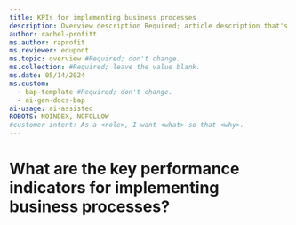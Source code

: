 ```yaml
---
title: KPIs for implementing business processes
description: Overview description Required; article description that's displayed in search results. Don't enclose in quotation marks. Do end with a period.
author: rachel-profitt
ms.author: raprofit
ms.reviewer: edupont
ms.topic: overview #Required; don't change.
ms.collection: #Required; leave the value blank.
ms.date: 05/14/2024
ms.custom: 
  - bap-template #Required; don't change.
  - ai-gen-docs-bap
ai-usage: ai-assisted
ROBOTS: NOINDEX, NOFOLLOW
#customer intent: As a <role>, I want <what> so that <why>.
---
```


# What are the key performance indicators for implementing business processes?

<!-- work in process for now

## Compliance

KPI    Description
Access certification accuracy         Access certification accuracy measures the accuracy and completeness of access certifications conducted by system administrators or managers. It ensures that access rights are accurately documented and approved by authorized personnel.
Access Control Effectiveness     Access control effectiveness measures the ability of access control mechanisms to prevent unauthorized access to systems, applications, and data. It includes metrics such as the number of unauthorized access attempts and successful breaches.
Account Reconciliation Accuracy     Account reconciliation accuracy measures the accuracy of reconciling account balances during the closing process. It ensures that account balances are properly reconciled with supporting documentation and financial records.
Accuracy of Fund Balances     This KPI measures the accuracy of fund balances recorded in the accounting system compared to actual fund balances. It ensures that financial statements accurately reflect the financial position of each fund.
Adherence to Accounting Standards     This KPI measures adherence to accounting standards such as GAAP or IFRS. Compliance with accounting standards ensures consistency, transparency, and comparability in financial reporting.
Adherence to Regulatory Standards     This KPI assesses the organization's adherence to regulatory standards and accounting principles (e.g., GAAP, IFRS). Compliance with these standards is crucial for accurate financial reporting and regulatory compliance.
Asset Compliance     Asset compliance measures the degree to which service assets comply with regulatory requirements, industry standards, and organizational policies. It ensures that assets meet safety, environmental, and quality standards.
Asset Impairment Charges     Recording impairment charges for assets whose carrying value exceeds their recoverable amount helps in reflecting their reduced value accurately and complying with accounting standards. 
Asset Reliability     Asset reliability measures the reliability and uptime of service assets in delivering services to customers. It assesses the frequency and impact of asset failures or breakdowns on service delivery.
Asset Security Measures Compliance     Ensuring compliance with security measures such as access controls, surveillance systems, and data encryption helps protect internal assets from theft, vandalism, or unauthorized access. 
Asset Tracking Accuracy     Ensuring the accuracy of asset tracking systems and processes is crucial for maintaining visibility and control over internal assets and preventing loss or theft. 
Audit Completion Timeliness     This KPI measures the timeliness of completing internal and external audits, including financial audits, compliance audits, and operational audits. Timely completion of audits ensures that findings are addressed promptly and corrective actions are implemented.
Audit Finding Resolution Time     It measures the average time taken to resolve audit findings or issues identified during internal or external audits. Prompt resolution of audit findings helps mitigate risks and ensure compliance with audit requirements.
Audit Findings     This KPI tracks the number and severity of audit findings related to the organization's accounting policies and ledger structure. Minimizing audit findings indicates strong compliance and controls over financial reporting.
Audit Findings     Audit findings related to fund accounting measures the number and severity of findings identified during internal or external audits. It helps identify areas for improvement and ensures compliance with accounting standards and regulations.
Audit Findings Closure Time     Audit findings closure time measures the average time taken to address and remediate audit findings or non-compliance issues identified during internal or external audits. It ensures timely resolution of compliance deficiencies.
Audit Preparation Time     Audit preparation time measures the time taken to prepare financial records and documentation for external audits or reviews following the closing process. It ensures that audit requirements are fulfilled efficiently and effectively.
Audit Trail Completeness     Audit trail completeness measures the completeness of audit trails or transaction logs that document the history of financial transactions from initiation to recording. It provides transparency and accountability in financial reporting and compliance.
Average Fraudulent Transaction Amount     The average fraudulent transaction amount measures the average dollar value of fraudulent transactions detected within a specific period. It helps assess the financial impact of fraudulent activities and prioritize investigations or recovery efforts for high-value fraudulent transactions.
Business Impact Analysis (BIA) Completion Rate     BIA completion rate measures the percentage of business units or processes that have undergone a business impact analysis to identify critical functions, dependencies, and recovery priorities. It ensures comprehensive risk assessment and prioritization.
Catalog Accuracy     Catalog accuracy measures the completeness, correctness, and currency of information provided for items listed in the procurement catalog. It includes metrics such as data accuracy, item descriptions, pricing, and availability. Ensuring catalog accuracy helps prevent errors and streamline procurement processes.
Catalog Compliance     Catalog compliance measures the extent to which procurement transactions adhere to catalog items, pricing, and supplier contracts. It helps ensure that users comply with procurement policies and procedures and leverage negotiated pricing and terms from approved suppliers.
Catalog Integration     Catalog integration measures the degree to which the procurement catalog is integrated with other procurement systems, such as e-procurement platforms, ERP systems, and supplier portals. Seamless integration enhances data accuracy, visibility, and efficiency in the procurement process.
Change Impact Assessment     Change impact assessment measures the impact of changes or modifications to systems and environments on performance, capacity, and availability. It helps assess the risk and potential disruptions associated with changes.
Chart of Accounts Accuracy     It assesses the accuracy of the chart of accounts, ensuring that each account is correctly classified and represents the appropriate financial category.
Chart of Accounts Completeness     This KPI measures the completeness of the chart of accounts, ensuring that all necessary accounts are included to capture financial transactions accurately.
Closing Schedule Adherence     Closing schedule adherence measures the extent to which the closing process is completed according to the planned closing schedule or timeline. It ensures that financial reporting deadlines are met and stakeholders receive timely financial information.
Compliance Adherence Rate     Compliance adherence rate measures the percentage of systems, applications, or processes that are fully compliant with relevant regulatory requirements, industry standards, and internal policies. It ensures that compliance obligations are met consistently across the organization.
Compliance and Governance     Compliance and governance metrics assess the adherence to procurement policies, regulations, and compliance requirements in catalog management and usage. It includes metrics such as data security, privacy, and regulatory compliance. Ensuring compliance and governance safeguards organizational interests and mitigates risks associated with procurement activities.
Compliance Audit Trail     Compliance audit trail tracks and records details of compliance-related activities, such as access logs, configuration changes, and policy attestations. It provides a comprehensive audit trail for compliance monitoring, reporting, and evidence collection.
Compliance Maturity Level     Compliance maturity level assesses the organization's maturity in managing and maintaining compliance with regulatory requirements and industry standards. It involves evaluating governance structures, processes, and cultural attitudes toward compliance.
Compliance Monitoring Coverage     Compliance monitoring coverage measures the extent to which compliance controls and activities are monitored and tracked for effectiveness and adherence to requirements. It ensures continuous monitoring of compliance posture and risks.
Compliance Risk Assessment Score     Compliance risk assessment score quantifies the level of compliance risk exposure associated with systems, processes, or business operations. It helps prioritize risk mitigation efforts and resource allocation based on risk severity.
Compliance with Accounting Standards     Ensuring compliance with relevant accounting standards, such as Generally Accepted Accounting Principles (GAAP) or International Financial Reporting Standards (IFRS), is essential for accurate financial reporting and transparency.  
Compliance with Fund Restrictions     Compliance with fund restrictions measures adherence to donor or regulatory restrictions placed on the use of funds. It ensures that funds are used in accordance with donor intent or legal requirements.
Compliance with Regulations     Ensuring compliance with relevant regulations and standards during the asset acquisition process is essential for avoiding legal and regulatory issues. 
Consistency in Accounting Policies     It measures the consistency of accounting policies across different business units or subsidiaries within the organization. Consistent accounting policies ensure uniformity in financial reporting and compliance.
Contract Compliance     Contract compliance measures the adherence of suppliers to contractual terms, pricing agreements, and service level agreements (SLAs). It helps ensure that suppliers deliver goods and services as per agreed-upon terms and conditions.
Contract Compliance    "Contract compliance measures the adherence of suppliers to contractual terms, pricing agreements, and service level agreements (SLAs). KPIs in this category include:
Compliance with pricing terms and conditions
Adherence to delivery schedules and lead times
Performance against SLA metrics and key performance indicators
Number and severity of contract breaches or disputes"
Contract Compliance     Contract compliance measures the adherence of suppliers to contractual terms, pricing agreements, and service level agreements (SLAs). It helps ensure that suppliers deliver goods and services as per agreed-upon terms and conditions.
Contract Compliance Rate     Contract compliance rate measures the percentage of project contracts that adhere to contractual terms, conditions, and obligations. It includes metrics such as compliance with pricing agreements, delivery schedules, and performance standards. Monitoring compliance ensures that project activities align with contractual requirements and minimize risks of disputes or breaches.
Contract Documentation Accuracy     Contract documentation accuracy measures the completeness, correctness, and currency of contract documents, including terms, conditions, amendments, and addenda. It includes metrics such as document version control, change history, and audit trail. Monitoring documentation accuracy ensures legal compliance, contract integrity, and dispute resolution readiness.
Contract Risk Exposure     Contract risk exposure measures the level of risk associated with project contracts, including legal, financial, operational, and reputational risks. It includes metrics such as risk assessment scores, risk mitigation plans, and contract risk registers. Monitoring risk exposure helps identify and mitigate potential risks that could impact project success or profitability.
Control Effectiveness Assessment     Control effectiveness assessment evaluates the effectiveness of controls implemented to mitigate compliance risks and ensure adherence to regulatory requirements. It involves periodic assessments, testing, and validation of control measures.
Data Breach Response Time     Data breach response time measures the average time taken to detect, assess, and respond to data breaches or security incidents. It helps minimize the impact of breaches and mitigate data loss or exposure.
Data Entry Error Rate     Data entry error rate measures the percentage of data entry errors or mistakes made during the recording of financial transactions. Minimizing data entry error rates improves data quality and reduces the need for manual corrections.
Data Integrity     This KPI assesses the integrity of financial data captured in the ledger structure. Ensuring data integrity minimizes errors and discrepancies in financial reporting.
Data Security Compliance     It assesses compliance with data security and privacy regulations, such as GDPR, HIPAA, or PCI DSS. Ensuring data security compliance helps protect sensitive information and mitigate the risk of data breaches and regulatory penalties.
Deal Forecast Accuracy     Deal forecast accuracy measures the accuracy of individual deal forecasts compared to actual deal outcomes. It helps assess the reliability of sales reps' forecasts and the effectiveness of deal qualification and assessment processes.
Disposition Documentation Accuracy     Ensuring the accuracy and completeness of documentation related to asset retirement or disposal, including disposal records, certificates of destruction, and transfer of ownership documents, helps maintain compliance and facilitate audit trails.  
Entitlements Tracking Accuracy     Entitlements tracking accuracy measures the accuracy of tracking and managing software entitlements, including subscriptions, maintenance agreements, and usage rights. It ensures that entitlements are properly allocated and accounted for.
Error Reoccurrence Rate     Error reoccurrence rate measures the frequency of recurring errors or issues identified during the closing process. It helps identify root causes of errors and implement corrective actions to prevent future reoccurrence.
False Positive Rate     The false positive rate measures the percentage of flagged transactions or activities identified as potentially fraudulent but later determined to be legitimate. It helps assess the accuracy and reliability of fraud detection systems and minimize unnecessary investigations or disruptions to normal business operations.
False Positive Rate     False positive rate measures the percentage of notification alerts that are triggered erroneously or do not represent actual issues or events requiring action. It helps assess the accuracy and reliability of alerting mechanisms.
Financial Reporting Accuracy     Financial reporting accuracy measures the accuracy of financial reports generated, including balance sheets, income statements, and cash flow statements. It ensures that financial information is reliable for decision-making and compliance purposes.
Financial Statement Accuracy     It measures the accuracy of financial statements generated using the defined ledger structure and accounting policies. Accurate financial statements are essential for decision-making, investor confidence, and regulatory compliance.
Financial Statement Accuracy     Financial statement accuracy measures the accuracy of financial statements prepared during the closing process, including balance sheets, income statements, and cash flow statements. It ensures that financial statements reflect the true financial position and performance of the organization.
Financial Statement Completeness     Financial statement completeness measures the completeness of financial reports, including all relevant financial information and disclosures required by accounting standards or regulatory requirements.
Fraudulent Account Openings     Fraudulent account openings measure the percentage of newly opened customer accounts identified as fraudulent based on suspicious or unauthorized activities. It helps assess the effectiveness of customer onboarding processes and identity verification controls in preventing account-related fraud.
Fraudulent Activity Rate     The fraudulent activity rate measures the percentage of credit or collection transactions identified as fraudulent within a specific period. It helps assess the prevalence and impact of fraudulent activities on credit and collections processes.
Fraudulent Chargeback Rate     Fraudulent chargeback rate measures the percentage of chargeback disputes initiated by customers for fraudulent transactions. It helps assess the prevalence of fraud-related disputes and evaluate the effectiveness of fraud prevention measures in reducing chargeback losses.
Fraudulent Payment Attempts     Fraudulent payment attempts measure the percentage of payment transactions identified as fraudulent due to unauthorized or suspicious payment activities. It helps assess the effectiveness of payment processing controls and fraud detection mechanisms in preventing fraudulent payments.
Hazard Identification and Control     This KPI measures the effectiveness of hazard identification and control measures in place. It includes the number of hazards identified, assessed, and mitigated within the workplace.
Internal Controls Effectiveness     It measures the effectiveness of internal controls in ensuring the accuracy and reliability of financial reporting. Strong internal controls help prevent errors, fraud, and misstatements in financial statements.
Invoice Accuracy     Invoice accuracy measures the correctness and completeness of project invoices issued to clients or stakeholders. It includes metrics such as invoice error rate, billing accuracy, and invoice dispute resolution time.
Invoice Accuracy Rate     Invoice accuracy rate measures the percentage of invoices processed without errors or discrepancies. It includes metrics such as incorrect pricing, quantity discrepancies, or missing information. A higher accuracy rate indicates better control over invoice processing and reduces the risk of payment errors or disputes.
Invoice Compliance Rate     Invoice compliance rate measures the percentage of invoices compliant with procurement policies, contract terms, and regulatory requirements. It includes adherence to pricing agreements, purchase orders, and payment terms. A higher compliance rate ensures accuracy and consistency in invoice processing and mitigates risks associated with non-compliance.
License Compliance     License compliance measures the organization's compliance with software licensing agreements and usage rights when adopting new software releases. It ensures legal and regulatory compliance and minimizes the risk of license violations.
License Compliance Audit Findings     License compliance audit findings measure the number and severity of findings identified during internal or external license compliance audits. It helps identify areas for improvement and ensures compliance with licensing agreements and regulations.
License Compliance Rate     License compliance rate measures the percentage of software licenses and entitlements that are in compliance with vendor agreements, terms, and usage rights. It ensures adherence to licensing agreements and minimizes the risk of non-compliance penalties.
License Over-Deployment Rate     License over-deployment rate measures the percentage of instances where software licenses or entitlements are deployed beyond the permitted usage rights or installed on unauthorized devices. It helps identify instances of license misuse or non-compliance.
Maverick Spending Rate     Maverick spending rate measures the percentage of procurement spend not compliant with established procurement policies and procedures, such as purchases made outside approved suppliers or contracts. It helps identify instances of non-compliance and opportunities to enforce procurement policies.
Multi-factor Authentication (MFA) Adoption     MFA adoption measures the percentage of users or systems that have implemented multi-factor authentication (MFA) as an additional layer of security. It enhances authentication security and reduces the risk of unauthorized access.
Near Miss Reporting Rate     Near miss reporting rate measures the number of near miss incidents reported per period. Near misses are incidents that could have resulted in injury or harm but did not. Tracking near misses helps identify potential hazards and prevent future accidents.
Number of Fraudulent Cases Detected     The number of fraudulent cases detected measures the total count of identified fraudulent transactions or activities within a specific period. It helps track the frequency and magnitude of fraudulent incidents and support targeted fraud prevention efforts.
Outsourcing Compliance     Ensure that outsourcing partners adhere to contractual terms, quality standards, regulatory requirements, and ethical guidelines. This KPI ensures compliance with legal, regulatory, and ethical standards.
Password Policy Compliance     Password policy compliance measures the adherence of users to password security policies, including complexity requirements, expiration periods, and usage restrictions. It helps mitigate the risk of password-related security breaches.
Payment Accuracy     Payment accuracy measures the percentage of customer payments recorded accurately without errors or discrepancies. It helps assess the quality of payment recording processes and ensure the accuracy of financial records.
Payment Accuracy Rate     Payment accuracy rate measures the percentage of payments processed without errors or discrepancies. It includes metrics such as incorrect amounts, duplicate payments, or payment to unauthorized vendors. A higher accuracy rate indicates better control over payment processing and reduces the risk of financial errors or disputes.
Payment Compliance Rate     Payment compliance rate measures the percentage of vendor payments compliant with procurement policies, contract terms, and regulatory requirements. It includes adherence to payment terms, discounts, and legal obligations. A higher compliance rate ensures accuracy and consistency in payment processing and mitigates risks associated with non-compliance.
Payment Disbursement Accuracy     Payment disbursement accuracy measures the correctness and completeness of payment disbursements made to vendors. It includes metrics such as bank account information accuracy, payment method correctness, and remittance details. Ensuring payment disbursement accuracy minimizes the risk of payment errors and fraud.
Payment Posting Accuracy     Payment posting accuracy measures the percentage of customer payments posted accurately and matched to the correct invoices or accounts receivable entries without errors. It helps assess the accuracy and reliability of payment posting processes and minimize misallocations or discrepancies in financial records.
Payment Promise Compliance Rate     Payment promise compliance rate measures the percentage of promised payments made by customers within the agreed-upon timeframe. It helps assess customer reliability and adherence to payment commitments and identify areas for improvement in collections follow-up.
Payment Reconciliation Cycle Time     Payment reconciliation cycle time measures the average time taken to reconcile customer payments with corresponding invoices or accounts receivable entries. It helps assess the efficiency of reconciliation processes and minimize delays in resolving discrepancies.
Payment Reconciliation Rate     Payment reconciliation rate measures the percentage of recorded customer payments that are successfully reconciled with corresponding invoices or accounts receivable entries. It helps assess the accuracy and completeness of payment reconciliation processes and minimize discrepancies in financial records.
Payment Reconciliation Time     Payment reconciliation time measures the average time taken to reconcile accounts payable and confirm vendor payments against invoices and statements. It includes time spent on matching payments with corresponding invoices, resolving discrepancies, and updating accounting records. A shorter reconciliation time ensures accurate and up-to-date financial reporting.
Payroll Accuracy Rate     Payroll accuracy rate measures the accuracy of payroll processing, including the percentage of payroll transactions that are error-free and compliant with wage and hour regulations. It helps assess the reliability and effectiveness of payroll systems and processes.
Penalty and Fine Incidents     It tracks the number and severity of penalties, fines, or sanctions imposed on the organization due to non-compliance with tax, audit, or regulatory requirements. Minimizing penalty incidents indicates effective compliance management.
Policy Violation Rate     Policy violation rate measures the frequency and severity of policy violations related to system configurations, access controls, data handling, or other compliance requirements. It helps identify non-compliant behaviors and enforce corrective actions.
Preventive Maintenance Compliance     Tracking the percentage of scheduled preventive maintenance tasks completed on time helps ensure assets receive regular upkeep to prevent failures and prolong their lifespan. 
Project Governance Compliance     Project governance compliance measures adherence to project governance frameworks, policies, and procedures established by the organization. It includes compliance with regulatory requirements, industry standards, and internal governance guidelines.
Project Schedule Adherence     Project schedule adherence measures the extent to which project activities and milestones are completed as per the planned schedule. It includes metrics such as schedule variance, critical path analysis, and schedule performance indices (SPI). Monitoring schedule adherence helps ensure project timelines are met and delays are minimized.
Quality Audit Findings     Quality audit findings measure the number and severity of non-conformities identified during internal or external quality audits. It helps assess compliance with quality management systems, standards, and regulations and identify areas for improvement in quality processes and controls.
Quality Metrics     Quality metrics measure the level of quality achieved in project deliverables and outcomes. It includes metrics such as defect rates, error rates, customer satisfaction scores, and adherence to quality standards.
Quote Accuracy     Quote accuracy measures the accuracy of pricing and proposal details provided in quotes or proposals to customers. It includes metrics such as pricing errors, discrepancies, and omissions. Monitoring quote accuracy helps ensure that quotes are comprehensive, competitive, and aligned with customer expectations.
Rebate Accuracy Rate     Rebate accuracy rate measures the correctness and completeness of rebate calculations and payments made to vendors. It includes metrics such as rebate eligibility, calculation accuracy, and payment timeliness. Ensuring rebate accuracy minimizes errors and discrepancies in rebate processing and maintains vendor trust and satisfaction.
Rebate Compliance Rate     Rebate compliance rate measures the percentage of rebate agreements and terms complied with by vendors and internal stakeholders. It includes adherence to rebate eligibility criteria, performance metrics, and documentation requirements. Monitoring compliance ensures that rebate programs deliver the expected benefits and incentives.
Reconciliation Completion Rate     Reconciliation completion rate measures the percentage of reconciliations completed during the closing process, including bank reconciliations, intercompany reconciliations, and ledger account reconciliations. It ensures the accuracy and integrity of financial data.
Recovery Point Objective (RPO) Compliance     RPO compliance measures the extent to which data and information are backed up and recovered to meet the predefined recovery point objective (RPO) after a disruption. It ensures data integrity and minimizes data loss.
Recovery Time Objective (RTO) Achievement     RTO achievement measures the percentage of critical business functions or processes that are restored within the predefined recovery time objective (RTO) after a disruption. It assesses the effectiveness of recovery strategies and readiness.
Regulatory Change Response Time     It measures the average time taken to respond to changes in tax, audit, or regulatory requirements. Timely response to regulatory changes helps ensure ongoing compliance and minimize compliance risks.
Regulatory Compliance     Regulatory compliance measures the organization's compliance with regulatory requirements and standards related to business continuity, disaster recovery, and risk management. It ensures legal and regulatory obligations are met.
Regulatory Compliance Adherence     Regulatory compliance adherence measures the organization's compliance with relevant security regulations, standards, and industry best practices. It ensures that access management and security measures meet legal and regulatory requirements.
Regulatory Compliance Rate     Regulatory compliance rate measures the organization's adherence to applicable laws, regulations, and industry standards relevant to its operations. It helps assess compliance with regulatory requirements related to financial reporting, data protection, environmental protection, and other areas.
Regulatory Compliance Status     Regulatory compliance status tracks the organization's compliance with specific regulatory requirements applicable to its industry, such as GDPR, HIPAA, PCI DSS, or SOX. It provides visibility into compliance gaps and areas needing improvement.
Regulatory Filing Accuracy     This KPI assesses the accuracy of regulatory filings submitted to government agencies or regulatory bodies. Accurate regulatory filings are essential for avoiding penalties, fines, and legal liabilities.
Resource Allocation Accuracy     Resource allocation accuracy measures the accuracy and effectiveness of resource allocation decisions made during project planning and execution. It includes metrics such as alignment between resource requirements and project needs, as well as the ability to meet resource demand without exceeding capacity constraints.
Resource Allocation Accuracy     Resource allocation accuracy measures the accuracy of resource allocation decisions in matching resources with service demand and requirements. It ensures that resources are allocated effectively to meet service delivery needs.
Retirement/Disposal Compliance     Ensuring compliance with regulatory requirements and organizational policies governing asset retirement or disposal processes helps mitigate legal and environmental risks. 
Rollback Rate     Rollback rate measures the percentage of software deployments that are rolled back or reverted to previous versions due to issues or failures encountered during the deployment process. It indicates the stability and risk associated with new releases.
Service Level Agreement (SLA) Compliance     SLA compliance measures the extent to which service delivery meets agreed-upon performance targets, such as response times, resolution times, and uptime. It ensures alignment with customer expectations and contractual commitments.
Service Work Compliance     Service work compliance measures adherence to service standards, regulations, and contractual agreements in performing service work. It ensures that service work meets quality, safety, and regulatory requirements.
Tax Audit Findings     This KPI tracks the number and severity of findings or issues identified during tax audits conducted by tax authorities. Minimizing tax audit findings indicates strong compliance with tax laws and regulations.
Tax Compliance Rate     Tax compliance rate measures the organization's adherence to tax laws and regulations, including timely filing of tax returns and payment of taxes owed. It helps assess the organization's compliance with local, national, and international tax requirements.
Third-Party Compliance Assurance     Third-party compliance assurance evaluates the compliance posture of third-party vendors, suppliers, or partners who have access to sensitive data or provide critical services. It ensures that third parties meet the organization's compliance standards and requirements.
Time Theft Incidents     Time theft incidents measure the frequency and severity of unauthorized timekeeping practices, such as buddy punching or falsifying time records. It helps identify potential instances of fraud or misconduct and enforce disciplinary measures as necessary.
Time to Detect Fraud     Time to detect fraud measures the average time taken to identify and report fraudulent activities or transactions from the occurrence of the fraudulent event. It helps assess the efficiency of fraud detection processes and minimize the duration of exposure to fraud risks.
Transaction Documentation Compliance     Transaction documentation compliance measures adherence to documentation requirements for financial transactions, such as supporting documentation, approvals, and signatures. It ensures compliance with internal policies and regulatory requirements.
Transaction Duplication Rate     Transaction duplication rate measures the percentage of duplicate or redundant financial transactions recorded within the accounting system. Minimizing duplication rates improves data accuracy and reduces the risk of misreporting.
Transaction Reconciliation Accuracy     Transaction reconciliation accuracy measures the accuracy of reconciling financial transactions between different accounts or systems, such as bank reconciliations or intercompany reconciliations. It ensures the consistency and accuracy of financial records.
Unauthorized Access Incidents     Unauthorized access incidents measure the number and severity of incidents involving unauthorized access to systems, applications, or data. It helps identify security vulnerabilities and gaps in access control mechanisms.
User Access Reviews Completion Rate     User access reviews completion rate measures the percentage of user access reviews conducted within the defined review period. It ensures that user access permissions are regularly reviewed and updated to align with business needs and security policies.


## Customer

## Employee

## Financial 

## Inventory

## Operational

## Supplier

## Sustainability 



- **Budget Variance**: This KPI measures the variance between actual spending and budgeted amounts. Positive variances might indicate over-budgeting or efficient resource management, while negative variances could indicate overspending or unexpected costs.
- **Budget Accuracy**: This KPI evaluates the accuracy of initial budget projections compared to actual spending. Higher accuracy indicates better forecasting and planning processes.
- **Cost per Unit/Service**: Calculating the cost per unit or service provided helps in understanding the efficiency of resource allocation. It measures the cost-effectiveness of delivering each unit or service.
- **Return on Investment (ROI)**: ROI assesses the financial return generated from investments made. It compares the net profit or benefit from an investment to the initial investment cost. This KPI helps in evaluating the effectiveness of asset allocation decisions.
- **Capital Expenditure Ratio**: This ratio compares capital expenditures to the company's total assets. It indicates the proportion of assets invested in long-term projects or assets, providing insight into the organization's investment strategy.
- **Cash Flow**: Monitoring cash flow is crucial for ensuring liquidity and financial stability. Positive cash flow indicates that the company is generating more cash than it's spending, while negative cash flow might indicate potential financial issues.
- **Resource Utilization Rate**: This KPI measures the efficiency of resource utilization. It compares actual resource usage to available resources, helping identify underutilized or overutilized assets.
- **Budget Cycle Time**: This KPI measures the time taken to complete the budgeting process, from initial planning to final approval. Shorter cycle times indicate efficient budgeting processes.
- **Budget Compliance**: Tracking the percentage of expenses adhering to the approved budget helps ensure financial discipline and compliance with organizational goals.
- **Cost Savings**: This KPI measures the amount of money saved through cost reduction initiatives or efficient resource management strategies.
- **Project/Program Performance**: Assessing the performance of individual projects or programs against their budgeted costs and timelines provides insights into project management effectiveness and helps identify areas for improvement.
- **Risk Exposure**: Monitoring the level of risk exposure related to budgeted assets helps in identifying potential financial risks and implementing risk mitigation strategies.


## Next steps

Remove all the comments in this template before you sign-off or merge to the main branch. -->
